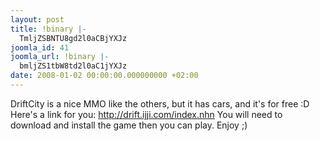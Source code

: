 ```yaml
---
layout: post
title: !binary |-
  TmljZSBNTU8gd2l0aCBjYXJz
joomla_id: 41
joomla_url: !binary |-
  bmljZS1tbW8td2l0aC1jYXJz
date: 2008-01-02 00:00:00.000000000 +02:00
---
```

<p>DriftCity is a nice MMO like the others, but it has cars, and it's for free :D Here's a link for you: <a href="http://drift.ijji.com/index.nhn">http://drift.ijji.com/index.nhn</a> You will need to download and install the game then you can play. Enjoy ;)</p>
